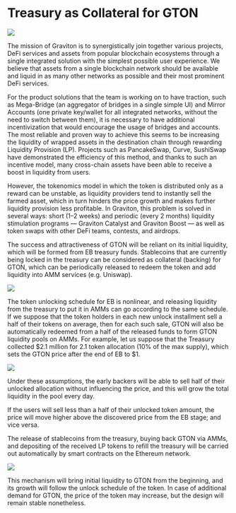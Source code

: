 # Treasury as Collateral for GTON

![](https://miro.medium.com/max/6400/1\*wNGOEkek3WwrFkFyBeF7iQ@2x.png)

The mission of Graviton is to synergistically join together various projects, DeFi services and assets from popular blockchain ecosystems through a single integrated solution with the simplest possible user experience. We believe that assets from a single blockchain network should be available and liquid in as many other networks as possible and their most prominent DeFi services.

For the product solutions that the team is working on to have traction, such as Mega-Bridge (an aggregator of bridges in a single simple UI) and Mirror Accounts (one private key/wallet for all integrated networks, without the need to switch between them), it is necessary to have additional incentivization that would encourage the usage of bridges and accounts. The most reliable and proven way to achieve this seems to be increasing the liquidity of wrapped assets in the destination chain through rewarding Liquidity Provision (LP). Projects such as PancakeSwap, Curve, SushiSwap have demonstrated the efficiency of this method, and thanks to such an incentive model, many cross-chain assets have been able to receive a boost in liquidity from users.

However, the tokenomics model in which the token is distributed only as a reward can be unstable, as liquidity providers tend to instantly sell the farmed asset, which in turn hinders the price growth and makes further liquidity provision less profitable. In Graviton, this problem is solved in several ways: short (1–2 weeks) and periodic (every 2 months) liquidity stimulation programs — Graviton Catalyst and Graviton Boost — as well as token swaps with other DeFi teams, contests, and airdrops.

The success and attractiveness of GTON will be reliant on its initial liquidity, which will be formed from EB treasury funds. Stablecoins that are currently being locked in the treasury can be considered as collateral (backing) for GTON, which can be periodically released to redeem the token and add liquidity into AMM services (e.g. Uniswap).

![](https://miro.medium.com/max/3200/0\*Dl-RtECSxMlG7-Wz)

The token unlocking schedule for EB is nonlinear, and releasing liquidity from the treasury to put it in AMMs can go according to the same schedule. If we suppose that the token holders in each new unlock installment sell a half of their tokens on average, then for each such sale, GTON will also be automatically redeemed from a half of the released funds to form GTON liquidity pools on AMMs. For example, let us suppose that the Treasury collected $2.1 million for 2.1 token allocation (10% of the max supply), which sets the GTON price after the end of EB to $1.

![](https://miro.medium.com/max/3200/0\*1SIWO5gEsz2gDyQg)

Under these assumptions, the early backers will be able to sell half of their unlocked allocation without influencing the price, and this will grow the total liquidity in the pool every day.

If the users will sell less than a half of their unlocked token amount, the price will move higher above the discovered price from the EB stage; and vice versa.

The release of stablecoins from the treasury, buying back GTON via AMMs, and depositing of the received LP tokens to refill the treasury will be carried out automatically by smart contracts on the Ethereum network.

![](https://miro.medium.com/max/3200/0\*-OZT6rn8h7uVAO8n)

This mechanism will bring initial liquidity to GTON from the beginning, and its growth will follow the unlock schedule of the token. In case of additional demand for GTON, the price of the token may increase, but the design will remain stable nonetheless.
